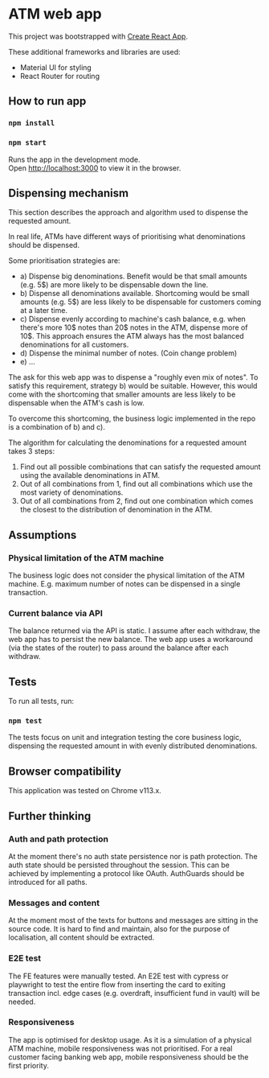 # ATM web app

This project was bootstrapped with [Create React App](https://github.com/facebook/create-react-app).

These additional frameworks and libraries are used:

- Material UI for styling
- React Router for routing

## How to run app

### `npm install`

### `npm start`

Runs the app in the development mode.\
Open [http://localhost:3000](http://localhost:3000) to view it in the browser.

## Dispensing mechanism

This section describes the approach and algorithm used to dispense the requested amount.

In real life, ATMs have different ways of prioritising what denominations should be dispensed.

Some prioritisation strategies are:

- a) Dispense big denominations. Benefit would be that small amounts (e.g. 5$) are more likely to be dispensable down
  the line.
- b) Dispense all denominations available. Shortcoming would be small amounts (e.g. 5$) are less
  likely
  to be dispensable for customers coming at a later time.
- c) Dispense evenly according to machine's cash balance, e.g. when there's more 10$ notes than 20$ notes in the ATM,
  dispense more of 10$.
  This approach ensures the ATM always has the most balanced denominations for all customers.
- d) Dispense the minimal number of notes. (Coin change problem)
- e) ...

The ask for this web app was to dispense a "roughly even mix of notes". To satisfy this requirement, strategy b) would
be suitable. However, this would come with the shortcoming that smaller amounts are less likely to be dispensable when
the ATM's cash is low.

To overcome this shortcoming, the business logic implemented in the repo is a combination of b) and c).

The algorithm for calculating the denominations for a requested amount takes 3 steps:

1. Find out all possible combinations that can satisfy the requested amount using the available denominations in ATM.
2. Out of all combinations from 1, find out all combinations which use the most variety of denominations.
3. Out of all combinations from 2, find out one combination which comes the closest to the distribution of denomination
   in the ATM.

## Assumptions

### Physical limitation of the ATM machine

The business logic does not consider the physical limitation of the ATM machine. E.g. maximum number of notes can be
dispensed in a single transaction.

### Current balance via API

The balance returned via the API is static. I assume after each withdraw, the web app has to persist the new balance.
The web app uses a workaround (via the states of the router) to pass around the balance
after each withdraw.

## Tests

To run all tests, run:

### `npm test`

The tests focus on unit and integration testing the core business logic, dispensing the requested amount in with evenly
distributed denominations.

## Browser compatibility

This application was tested on Chrome v113.x.

## Further thinking

### Auth and path protection

At the moment there's no auth state persistence nor is path protection. The auth state should be persisted throughout
the session. This can be achieved by implementing a protocol like OAuth. AuthGuards should be introduced for all paths.

### Messages and content

At the moment most of the texts for buttons and messages are sitting in the source code. It is
hard to
find and maintain, also for the purpose of localisation, all content should be extracted.

### E2E test

The FE features were manually tested. An E2E test with cypress or playwright to test the entire flow from
inserting the card to exiting transaction incl. edge cases (e.g. overdraft, insufficient fund in vault) will be
needed.

### Responsiveness

The app is optimised for desktop usage. As it is a simulation of a physical ATM machine, mobile
responsiveness was not prioritised. For a real customer facing banking web app, mobile responsiveness should be the
first priority.